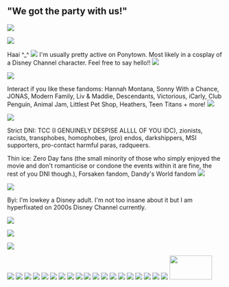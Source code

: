 ## "We got the party with us!"

![](https://dl.glitter-graphics.com/pub/1510/1510041qubkp7fa51.gif)

![](https://files.catbox.moe/hhu10n.gif)

Haai ^_^ ![](https://files.catbox.moe/rzu6y0.gif) I'm usually pretty active on Ponytown. Most likely in a cosplay of a Disney Channel character. Feel free to say hello!! ![](https://files.catbox.moe/s8zi57.gif)

![](https://files.catbox.moe/hhu10n.gif)

Interact if you like these fandoms: Hannah Montana, Sonny With a Chance, JONAS, Modern Family, Liv & Maddie, Descendants, Victorious, iCarly, Club Penguin, Animal Jam, Littlest Pet Shop, Heathers, Teen Titans + more! ![](https://files.catbox.moe/f1ok3t.gif)

![](https://files.catbox.moe/hhu10n.gif)

Strict DNI: TCC (I GENUINELY DESPISE ALLLL OF YOU IDC), zionists, racists, transphobes, homophobes, (pro) endos, darkshippers, MSI supporters, pro-contact harmful paras, radqueers.

Thin ice: Zero Day fans (the small minority of those who simply enjoyed the movie and don't romanticise or condone the events within it are fine, the rest of you DNI though.), Forsaken fandom, Dandy's World fandom  ![](https://files.catbox.moe/gkoxo0.gif)

![](https://files.catbox.moe/hhu10n.gif)

Byi: I'm lowkey a Disney adult. I'm not too insane about it but I am hyperfixated on 2000s Disney Channel currently.

![](https://files.catbox.moe/hhu10n.gif)

![](https://komarev.com/ghpvc/?username=hannuhmontanuh&color=ff6eaf&style=plastic&label=cool+people&abbreviated=true)

![](https://files.catbox.moe/hhu10n.gif)

![](https://files.catbox.moe/8cxl7d.png) ![](https://files.catbox.moe/n6sx2j.gif) ![](https://files.catbox.moe/if4g15.png) ![](https://files.catbox.moe/cwsg3r.gif) ![](https://files.catbox.moe/1zx6c0.gif) ![](https://files.catbox.moe/27yxzc.gif) ![](https://files.catbox.moe/g9y0el.gif) ![](https://files.catbox.moe/m0iqvm.gif) ![](https://files.catbox.moe/7owoia.gif) ![](https://files.catbox.moe/ylppjt.gif) ![](https://files.catbox.moe/dw6hof.gif) ![](https://files.catbox.moe/7kxbsz.gif) ![](https://files.catbox.moe/ht9adh.png) ![](https://files.catbox.moe/2uimad.png) ![](https://files.catbox.moe/dt2zz2.gif) ![](https://files.catbox.moe/rubbtx.gif) ![](https://files.catbox.moe/mxhatz.gif) ![](https://files.catbox.moe/qbr7n3.gif) ![](https://files.catbox.moe/xleg74.gif) <img src="https://files.catbox.moe/zp5owd.webp" width ="99" height ="56">

